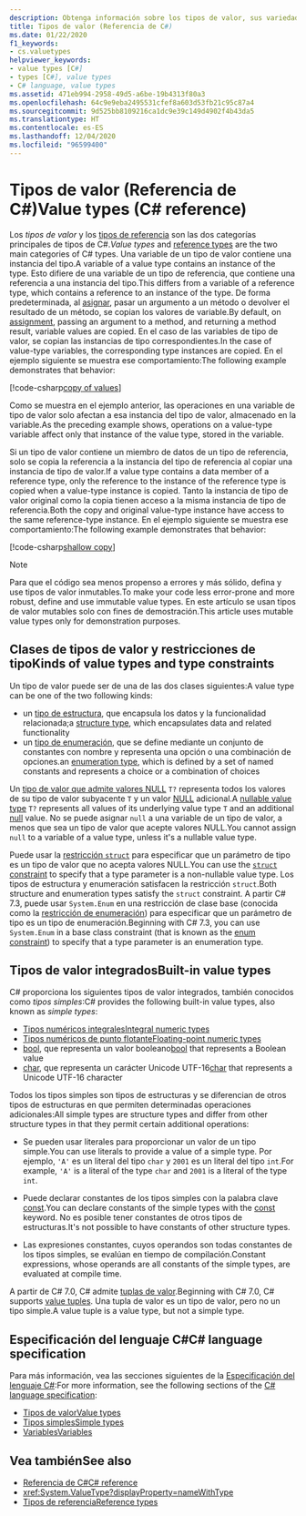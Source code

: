 ```yaml
---
description: Obtenga información sobre los tipos de valor, sus variedades y los que están integrados en C#.
title: Tipos de valor (Referencia de C#)
ms.date: 01/22/2020
f1_keywords:
- cs.valuetypes
helpviewer_keywords:
- value types [C#]
- types [C#], value types
- C# language, value types
ms.assetid: 471eb994-2958-49d5-a6be-19b4313f80a3
ms.openlocfilehash: 64c9e9eba2495531cfef8a603d53fb21c95c87a4
ms.sourcegitcommit: 9d525bb8109216ca1dc9e39c149d4902f4b43da5
ms.translationtype: HT
ms.contentlocale: es-ES
ms.lasthandoff: 12/04/2020
ms.locfileid: "96599400"
---
```

# <a name="value-types-c-reference"></a><span data-ttu-id="97ce6-103">Tipos de valor (Referencia de C#)</span><span class="sxs-lookup"><span data-stu-id="97ce6-103">Value types (C# reference)</span></span>

<span data-ttu-id="97ce6-104">Los *tipos de valor* y los [tipos de referencia](../keywords/reference-types.md) son las dos categorías principales de tipos de C#.</span><span class="sxs-lookup"><span data-stu-id="97ce6-104">*Value types* and [reference types](../keywords/reference-types.md) are the two main categories of C# types.</span></span> <span data-ttu-id="97ce6-105">Una variable de un tipo de valor contiene una instancia del tipo.</span><span class="sxs-lookup"><span data-stu-id="97ce6-105">A variable of a value type contains an instance of the type.</span></span> <span data-ttu-id="97ce6-106">Esto difiere de una variable de un tipo de referencia, que contiene una referencia a una instancia del tipo.</span><span class="sxs-lookup"><span data-stu-id="97ce6-106">This differs from a variable of a reference type, which contains a reference to an instance of the type.</span></span> <span data-ttu-id="97ce6-107">De forma predeterminada, al [asignar](../operators/assignment-operator.md), pasar un argumento a un método o devolver el resultado de un método, se copian los valores de variable.</span><span class="sxs-lookup"><span data-stu-id="97ce6-107">By default, on [assignment](../operators/assignment-operator.md), passing an argument to a method, and returning a method result, variable values are copied.</span></span> <span data-ttu-id="97ce6-108">En el caso de las variables de tipo de valor, se copian las instancias de tipo correspondientes.</span><span class="sxs-lookup"><span data-stu-id="97ce6-108">In the case of value-type variables, the corresponding type instances are copied.</span></span> <span data-ttu-id="97ce6-109">En el ejemplo siguiente se muestra ese comportamiento:</span><span class="sxs-lookup"><span data-stu-id="97ce6-109">The following example demonstrates that behavior:</span></span>

[!code-csharp[copy of values](snippets/shared/ValueTypes.cs#ValueTypeCopied)]

<span data-ttu-id="97ce6-110">Como se muestra en el ejemplo anterior, las operaciones en una variable de tipo de valor solo afectan a esa instancia del tipo de valor, almacenado en la variable.</span><span class="sxs-lookup"><span data-stu-id="97ce6-110">As the preceding example shows, operations on a value-type variable affect only that instance of the value type, stored in the variable.</span></span>

<span data-ttu-id="97ce6-111">Si un tipo de valor contiene un miembro de datos de un tipo de referencia, solo se copia la referencia a la instancia del tipo de referencia al copiar una instancia de tipo de valor.</span><span class="sxs-lookup"><span data-stu-id="97ce6-111">If a value type contains a data member of a reference type, only the reference to the instance of the reference type is copied when a value-type instance is copied.</span></span> <span data-ttu-id="97ce6-112">Tanto la instancia de tipo de valor original como la copia tienen acceso a la misma instancia de tipo de referencia.</span><span class="sxs-lookup"><span data-stu-id="97ce6-112">Both the copy and original value-type instance have access to the same reference-type instance.</span></span> <span data-ttu-id="97ce6-113">En el ejemplo siguiente se muestra ese comportamiento:</span><span class="sxs-lookup"><span data-stu-id="97ce6-113">The following example demonstrates that behavior:</span></span>

[!code-csharp[shallow copy](snippets/shared/ValueTypes.cs#ShallowCopy)]

> [!NOTE]
> <span data-ttu-id="97ce6-114">Para que el código sea menos propenso a errores y más sólido, defina y use tipos de valor inmutables.</span><span class="sxs-lookup"><span data-stu-id="97ce6-114">To make your code less error-prone and more robust, define and use immutable value types.</span></span> <span data-ttu-id="97ce6-115">En este artículo se usan tipos de valor mutables solo con fines de demostración.</span><span class="sxs-lookup"><span data-stu-id="97ce6-115">This article uses mutable value types only for demonstration purposes.</span></span>

## <a name="kinds-of-value-types-and-type-constraints"></a><span data-ttu-id="97ce6-116">Clases de tipos de valor y restricciones de tipo</span><span class="sxs-lookup"><span data-stu-id="97ce6-116">Kinds of value types and type constraints</span></span>

<span data-ttu-id="97ce6-117">Un tipo de valor puede ser de una de las dos clases siguientes:</span><span class="sxs-lookup"><span data-stu-id="97ce6-117">A value type can be one of the two following kinds:</span></span>

- <span data-ttu-id="97ce6-118">un [tipo de estructura](struct.md), que encapsula los datos y la funcionalidad relacionada;</span><span class="sxs-lookup"><span data-stu-id="97ce6-118">a [structure type](struct.md), which encapsulates data and related functionality</span></span>
- <span data-ttu-id="97ce6-119">un [tipo de enumeración](enum.md), que se define mediante un conjunto de constantes con nombre y representa una opción o una combinación de opciones.</span><span class="sxs-lookup"><span data-stu-id="97ce6-119">an [enumeration type](enum.md), which is defined by a set of named constants and represents a choice or a combination of choices</span></span>

<span data-ttu-id="97ce6-120">Un [tipo de valor que admite valores NULL](nullable-value-types.md) `T?` representa todos los valores de su tipo de valor subyacente `T` y un valor [NULL](../keywords/null.md) adicional.</span><span class="sxs-lookup"><span data-stu-id="97ce6-120">A [nullable value type](nullable-value-types.md) `T?` represents all values of its underlying value type `T` and an additional [null](../keywords/null.md) value.</span></span> <span data-ttu-id="97ce6-121">No se puede asignar `null` a una variable de un tipo de valor, a menos que sea un tipo de valor que acepte valores NULL.</span><span class="sxs-lookup"><span data-stu-id="97ce6-121">You cannot assign `null` to a variable of a value type, unless it's a nullable value type.</span></span>

<span data-ttu-id="97ce6-122">Puede usar la [restricción `struct`](../../programming-guide/generics/constraints-on-type-parameters.md) para especificar que un parámetro de tipo es un tipo de valor que no acepta valores NULL.</span><span class="sxs-lookup"><span data-stu-id="97ce6-122">You can use the [`struct` constraint](../../programming-guide/generics/constraints-on-type-parameters.md) to specify that a type parameter is a non-nullable value type.</span></span> <span data-ttu-id="97ce6-123">Los tipos de estructura y enumeración satisfacen la restricción `struct`.</span><span class="sxs-lookup"><span data-stu-id="97ce6-123">Both structure and enumeration types satisfy the `struct` constraint.</span></span> <span data-ttu-id="97ce6-124">A partir C# 7.3, puede usar `System.Enum` en una restricción de clase base (conocida como la [restricción de enumeración](../../programming-guide/generics/constraints-on-type-parameters.md#enum-constraints)) para especificar que un parámetro de tipo es un tipo de enumeración.</span><span class="sxs-lookup"><span data-stu-id="97ce6-124">Beginning with C# 7.3, you can use `System.Enum` in a base class constraint (that is known as the [enum constraint](../../programming-guide/generics/constraints-on-type-parameters.md#enum-constraints)) to specify that a type parameter is an enumeration type.</span></span>

## <a name="built-in-value-types"></a><span data-ttu-id="97ce6-125">Tipos de valor integrados</span><span class="sxs-lookup"><span data-stu-id="97ce6-125">Built-in value types</span></span>

<span data-ttu-id="97ce6-126">C# proporciona los siguientes tipos de valor integrados, también conocidos como *tipos simples*:</span><span class="sxs-lookup"><span data-stu-id="97ce6-126">C# provides the following built-in value types, also known as *simple types*:</span></span>

- [<span data-ttu-id="97ce6-127">Tipos numéricos integrales</span><span class="sxs-lookup"><span data-stu-id="97ce6-127">Integral numeric types</span></span>](integral-numeric-types.md)
- [<span data-ttu-id="97ce6-128">Tipos numéricos de punto flotante</span><span class="sxs-lookup"><span data-stu-id="97ce6-128">Floating-point numeric types</span></span>](floating-point-numeric-types.md)
- <span data-ttu-id="97ce6-129">[bool](bool.md), que representa un valor booleano</span><span class="sxs-lookup"><span data-stu-id="97ce6-129">[bool](bool.md) that represents a Boolean value</span></span>
- <span data-ttu-id="97ce6-130">[char](char.md), que representa un carácter Unicode UTF-16</span><span class="sxs-lookup"><span data-stu-id="97ce6-130">[char](char.md) that represents a Unicode UTF-16 character</span></span>

<span data-ttu-id="97ce6-131">Todos los tipos simples son tipos de estructuras y se diferencian de otros tipos de estructuras en que permiten determinadas operaciones adicionales:</span><span class="sxs-lookup"><span data-stu-id="97ce6-131">All simple types are structure types and differ from other structure types in that they permit certain additional operations:</span></span>

- <span data-ttu-id="97ce6-132">Se pueden usar literales para proporcionar un valor de un tipo simple.</span><span class="sxs-lookup"><span data-stu-id="97ce6-132">You can use literals to provide a value of a simple type.</span></span> <span data-ttu-id="97ce6-133">Por ejemplo, `'A'` es un literal del tipo `char` y `2001` es un literal del tipo `int`.</span><span class="sxs-lookup"><span data-stu-id="97ce6-133">For example, `'A'` is a literal of the type `char` and `2001` is a literal of the type `int`.</span></span>

- <span data-ttu-id="97ce6-134">Puede declarar constantes de los tipos simples con la palabra clave [const](../keywords/const.md).</span><span class="sxs-lookup"><span data-stu-id="97ce6-134">You can declare constants of the simple types with the [const](../keywords/const.md) keyword.</span></span> <span data-ttu-id="97ce6-135">No es posible tener constantes de otros tipos de estructuras.</span><span class="sxs-lookup"><span data-stu-id="97ce6-135">It's not possible to have constants of other structure types.</span></span>

- <span data-ttu-id="97ce6-136">Las expresiones constantes, cuyos operandos son todas constantes de los tipos simples, se evalúan en tiempo de compilación.</span><span class="sxs-lookup"><span data-stu-id="97ce6-136">Constant expressions, whose operands are all constants of the simple types, are evaluated at compile time.</span></span>

<span data-ttu-id="97ce6-137">A partir de C# 7.0, C# admite [tuplas de valor](value-tuples.md).</span><span class="sxs-lookup"><span data-stu-id="97ce6-137">Beginning with C# 7.0, C# supports [value tuples](value-tuples.md).</span></span> <span data-ttu-id="97ce6-138">Una tupla de valor es un tipo de valor, pero no un tipo simple.</span><span class="sxs-lookup"><span data-stu-id="97ce6-138">A value tuple is a value type, but not a simple type.</span></span>

## <a name="c-language-specification"></a><span data-ttu-id="97ce6-139">Especificación del lenguaje C#</span><span class="sxs-lookup"><span data-stu-id="97ce6-139">C# language specification</span></span>

<span data-ttu-id="97ce6-140">Para más información, vea las secciones siguientes de la [Especificación del lenguaje C#](~/_csharplang/spec/introduction.md):</span><span class="sxs-lookup"><span data-stu-id="97ce6-140">For more information, see the following sections of the [C# language specification](~/_csharplang/spec/introduction.md):</span></span>

- [<span data-ttu-id="97ce6-141">Tipos de valor</span><span class="sxs-lookup"><span data-stu-id="97ce6-141">Value types</span></span>](~/_csharplang/spec/types.md#value-types)
- [<span data-ttu-id="97ce6-142">Tipos simples</span><span class="sxs-lookup"><span data-stu-id="97ce6-142">Simple types</span></span>](~/_csharplang/spec/types.md#simple-types)
- [<span data-ttu-id="97ce6-143">Variables</span><span class="sxs-lookup"><span data-stu-id="97ce6-143">Variables</span></span>](~/_csharplang/spec/variables.md)

## <a name="see-also"></a><span data-ttu-id="97ce6-144">Vea también</span><span class="sxs-lookup"><span data-stu-id="97ce6-144">See also</span></span>

- [<span data-ttu-id="97ce6-145">Referencia de C#</span><span class="sxs-lookup"><span data-stu-id="97ce6-145">C# reference</span></span>](../index.md)
- <xref:System.ValueType?displayProperty=nameWithType>
- [<span data-ttu-id="97ce6-146">Tipos de referencia</span><span class="sxs-lookup"><span data-stu-id="97ce6-146">Reference types</span></span>](../keywords/reference-types.md)
